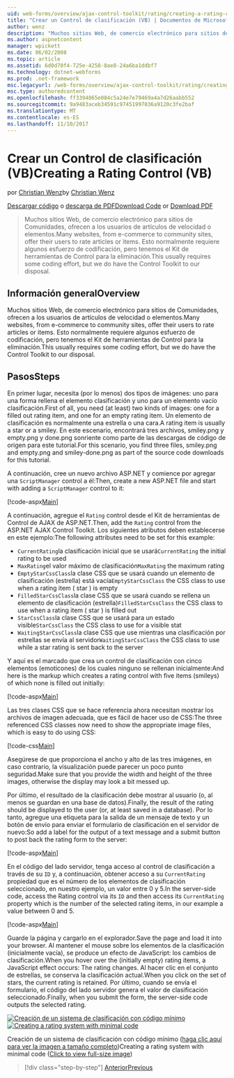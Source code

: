 ```yaml
---
uid: web-forms/overview/ajax-control-toolkit/rating/creating-a-rating-control-vb
title: "Crear un Control de clasificación (VB) | Documentos de Microsoft"
author: wenz
description: "Muchos sitios Web, de comercio electrónico para sitios de Comunidades, ofrecen a los usuarios de artículos de velocidad o elementos. Esto normalmente requiere algunos esfuerzo de codificación, pero tenemos el..."
ms.author: aspnetcontent
manager: wpickett
ms.date: 06/02/2008
ms.topic: article
ms.assetid: 6d0d70f4-725e-4258-8ae8-24a6ba1ddbf7
ms.technology: dotnet-webforms
ms.prod: .net-framework
msc.legacyurl: /web-forms/overview/ajax-control-toolkit/rating/creating-a-rating-control-vb
msc.type: authoredcontent
ms.openlocfilehash: ff3394865e084c5a24e7e79469a4a7d26aabb552
ms.sourcegitcommit: 9a9483aceb34591c97451997036a9120c3fe2baf
ms.translationtype: MT
ms.contentlocale: es-ES
ms.lasthandoff: 11/10/2017
---
```

<a name="creating-a-rating-control-vb"></a><span data-ttu-id="4b139-104">Crear un Control de clasificación (VB)</span><span class="sxs-lookup"><span data-stu-id="4b139-104">Creating a Rating Control (VB)</span></span>
====================
<span data-ttu-id="4b139-105">por [Christian Wenz](https://github.com/wenz)</span><span class="sxs-lookup"><span data-stu-id="4b139-105">by [Christian Wenz](https://github.com/wenz)</span></span>

<span data-ttu-id="4b139-106">[Descargar código](http://download.microsoft.com/download/9/3/f/93f8daea-bebd-4821-833b-95205389c7d0/rating0.vb.zip) o [descarga de PDF](http://download.microsoft.com/download/2/d/c/2dc10e34-6983-41d4-9c08-f78f5387d32b/rating0VB.pdf)</span><span class="sxs-lookup"><span data-stu-id="4b139-106">[Download Code](http://download.microsoft.com/download/9/3/f/93f8daea-bebd-4821-833b-95205389c7d0/rating0.vb.zip) or [Download PDF](http://download.microsoft.com/download/2/d/c/2dc10e34-6983-41d4-9c08-f78f5387d32b/rating0VB.pdf)</span></span>

> <span data-ttu-id="4b139-107">Muchos sitios Web, de comercio electrónico para sitios de Comunidades, ofrecen a los usuarios de artículos de velocidad o elementos.</span><span class="sxs-lookup"><span data-stu-id="4b139-107">Many websites, from e-commerce to community sites, offer their users to rate articles or items.</span></span> <span data-ttu-id="4b139-108">Esto normalmente requiere algunos esfuerzo de codificación, pero tenemos el Kit de herramientas de Control para la eliminación.</span><span class="sxs-lookup"><span data-stu-id="4b139-108">This usually requires some coding effort, but we do have the Control Toolkit to our disposal.</span></span>


## <a name="overview"></a><span data-ttu-id="4b139-109">Información general</span><span class="sxs-lookup"><span data-stu-id="4b139-109">Overview</span></span>

<span data-ttu-id="4b139-110">Muchos sitios Web, de comercio electrónico para sitios de Comunidades, ofrecen a los usuarios de artículos de velocidad o elementos.</span><span class="sxs-lookup"><span data-stu-id="4b139-110">Many websites, from e-commerce to community sites, offer their users to rate articles or items.</span></span> <span data-ttu-id="4b139-111">Esto normalmente requiere algunos esfuerzo de codificación, pero tenemos el Kit de herramientas de Control para la eliminación.</span><span class="sxs-lookup"><span data-stu-id="4b139-111">This usually requires some coding effort, but we do have the Control Toolkit to our disposal.</span></span>

## <a name="steps"></a><span data-ttu-id="4b139-112">Pasos</span><span class="sxs-lookup"><span data-stu-id="4b139-112">Steps</span></span>

<span data-ttu-id="4b139-113">En primer lugar, necesita (por lo menos) dos tipos de imágenes: uno para una forma rellena el elemento clasificación y uno para un elemento vacío clasificación.</span><span class="sxs-lookup"><span data-stu-id="4b139-113">First of all, you need (at least) two kinds of images: one for a filled out rating item, and one for an empty rating item.</span></span> <span data-ttu-id="4b139-114">Un elemento de clasificación es normalmente una estrella o una cara.</span><span class="sxs-lookup"><span data-stu-id="4b139-114">A rating item is usually a star or a smiley.</span></span> <span data-ttu-id="4b139-115">En este escenario, encontrará tres archivos, smiley.png y empty.png y done.png sonriente como parte de las descargas de código de origen para este tutorial.</span><span class="sxs-lookup"><span data-stu-id="4b139-115">For this scenario, you find three files, smiley.png and empty.png and smiley-done.png as part of the source code downloads for this tutorial.</span></span>

<span data-ttu-id="4b139-116">A continuación, cree un nuevo archivo ASP.NET y comience por agregar una `ScriptManager` control a él:</span><span class="sxs-lookup"><span data-stu-id="4b139-116">Then, create a new ASP.NET file and start with adding a `ScriptManager` control to it:</span></span>

[!code-aspx[Main](creating-a-rating-control-vb/samples/sample1.aspx)]

<span data-ttu-id="4b139-117">A continuación, agregue el `Rating` control desde el Kit de herramientas de Control de AJAX de ASP.NET.</span><span class="sxs-lookup"><span data-stu-id="4b139-117">Then, add the `Rating` control from the ASP.NET AJAX Control Toolkit.</span></span> <span data-ttu-id="4b139-118">Los siguientes atributos deben establecerse en este ejemplo:</span><span class="sxs-lookup"><span data-stu-id="4b139-118">The following attributes need to be set for this example:</span></span>

- <span data-ttu-id="4b139-119">`CurrentRating`la clasificación inicial que se usará</span><span class="sxs-lookup"><span data-stu-id="4b139-119">`CurrentRating` the initial rating to be used</span></span>
- <span data-ttu-id="4b139-120">`MaxRating`el valor máximo de clasificación</span><span class="sxs-lookup"><span data-stu-id="4b139-120">`MaxRating` the maximum rating</span></span>
- <span data-ttu-id="4b139-121">`EmptyStarCssClass`la clase CSS que se usará cuando un elemento de clasificación (estrella) está vacía</span><span class="sxs-lookup"><span data-stu-id="4b139-121">`EmptyStarCssClass` the CSS class to use when a rating item ( star ) is empty</span></span>
- <span data-ttu-id="4b139-122">`FilledStarCssClass`la clase CSS que se usará cuando se rellena un elemento de clasificación (estrella)</span><span class="sxs-lookup"><span data-stu-id="4b139-122">`FilledStarCssClass` the CSS class to use when a rating item ( star ) is filled out</span></span>
- <span data-ttu-id="4b139-123">`StarCssClass`la clase CSS que se usará para un estado visible</span><span class="sxs-lookup"><span data-stu-id="4b139-123">`StarCssClass` the CSS class to use for a visible stat</span></span>
- <span data-ttu-id="4b139-124">`WaitingStarCssClass`la clase CSS que use mientras una clasificación por estrellas se envía al servidor</span><span class="sxs-lookup"><span data-stu-id="4b139-124">`WaitingStarCssClass` the CSS class to use while a star rating is sent back to the server</span></span>

<span data-ttu-id="4b139-125">Y aquí es el marcado que crea un control de clasificación con cinco elementos (emoticones) de los cuales ninguno se rellenan inicialmente:</span><span class="sxs-lookup"><span data-stu-id="4b139-125">And here is the markup which creates a rating control with five items (smileys) of which none is filled out initially:</span></span>

[!code-aspx[Main](creating-a-rating-control-vb/samples/sample2.aspx)]

<span data-ttu-id="4b139-126">Las tres clases CSS que se hace referencia ahora necesitan mostrar los archivos de imagen adecuada, que es fácil de hacer uso de CSS:</span><span class="sxs-lookup"><span data-stu-id="4b139-126">The three referenced CSS classes now need to show the appropriate image files, which is easy to do using CSS:</span></span>

[!code-css[Main](creating-a-rating-control-vb/samples/sample3.css)]

<span data-ttu-id="4b139-127">Asegúrese de que proporciona el ancho y alto de las tres imágenes, en caso contrario, la visualización puede parecer un poco punto seguridad.</span><span class="sxs-lookup"><span data-stu-id="4b139-127">Make sure that you provide the width and height of the three images, otherwise the display may look a bit messed up.</span></span>

<span data-ttu-id="4b139-128">Por último, el resultado de la clasificación debe mostrar al usuario (o, al menos se guardan en una base de datos).</span><span class="sxs-lookup"><span data-stu-id="4b139-128">Finally, the result of the rating should be displayed to the user (or, at least saved in a database).</span></span> <span data-ttu-id="4b139-129">Por lo tanto, agregue una etiqueta para la salida de un mensaje de texto y un botón de envío para enviar el formulario de clasificación en el servidor de nuevo:</span><span class="sxs-lookup"><span data-stu-id="4b139-129">So add a label for the output of a text message and a submit button to post back the rating form to the server:</span></span>

[!code-aspx[Main](creating-a-rating-control-vb/samples/sample4.aspx)]

<span data-ttu-id="4b139-130">En el código del lado servidor, tenga acceso al control de clasificación a través de su `ID` y, a continuación, obtener acceso a su `CurrentRating` propiedad que es el número de los elementos de clasificación seleccionado, en nuestro ejemplo, un valor entre 0 y 5.</span><span class="sxs-lookup"><span data-stu-id="4b139-130">In the server-side code, access the Rating control via its `ID` and then access its `CurrentRating` property which is the number of the selected rating items, in our example a value between 0 and 5.</span></span>

[!code-aspx[Main](creating-a-rating-control-vb/samples/sample5.aspx)]

<span data-ttu-id="4b139-131">Guarde la página y cargarlo en el explorador.</span><span class="sxs-lookup"><span data-stu-id="4b139-131">Save the page and load it into your browser.</span></span> <span data-ttu-id="4b139-132">Al mantener el mouse sobre los elementos de la clasificación (inicialmente vacía), se produce un efecto de JavaScript: los cambios de clasificación.</span><span class="sxs-lookup"><span data-stu-id="4b139-132">When you hover over the (initially empty) rating items, a JavaScript effect occurs: The rating changes.</span></span> <span data-ttu-id="4b139-133">Al hacer clic en el conjunto de estrellas, se conserva la clasificación actual.</span><span class="sxs-lookup"><span data-stu-id="4b139-133">When you click on the set of stars, the current rating is retained.</span></span> <span data-ttu-id="4b139-134">Por último, cuando se envía el formulario, el código del lado servidor genera el valor de clasificación seleccionado.</span><span class="sxs-lookup"><span data-stu-id="4b139-134">Finally, when you submit the form, the server-side code outputs the selected rating.</span></span>


<span data-ttu-id="4b139-135">[![Creación de un sistema de clasificación con código mínimo](creating-a-rating-control-vb/_static/image2.png)](creating-a-rating-control-vb/_static/image1.png)</span><span class="sxs-lookup"><span data-stu-id="4b139-135">[![Creating a rating system with minimal code](creating-a-rating-control-vb/_static/image2.png)](creating-a-rating-control-vb/_static/image1.png)</span></span>

<span data-ttu-id="4b139-136">Creación de un sistema de clasificación con código mínimo ([haga clic aquí para ver la imagen a tamaño completo](creating-a-rating-control-vb/_static/image3.png))</span><span class="sxs-lookup"><span data-stu-id="4b139-136">Creating a rating system with minimal code ([Click to view full-size image](creating-a-rating-control-vb/_static/image3.png))</span></span>

>[!div class="step-by-step"]
[<span data-ttu-id="4b139-137">Anterior</span><span class="sxs-lookup"><span data-stu-id="4b139-137">Previous</span></span>](creating-a-rating-control-cs.md)
